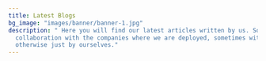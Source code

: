 ```yaml
---
title: Latest Blogs
bg_image: "images/banner/banner-1.jpg"
description: " Here you will find our latest articles written by us. Sometimes in
  collaboration with the companies where we are deployed, sometimes with colleagues,
  otherwise just by ourselves."
---
```

